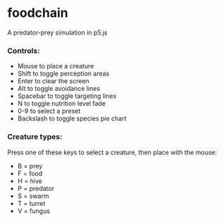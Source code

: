 # foodchain
A predator-prey simulation in p5.js

### Controls:
* Mouse to place a creature
* Shift to toggle perception areas
* Enter to clear the screen
* Alt to toggle avoidance lines
* Spacebar to toggle targeting lines
* N to toggle nutrition level fade
* 0-9 to select a preset
* Backslash to toggle species pie chart

### Creature types:
Press one of these keys to select a creature, then place with the mouse:
* B = prey
* F = food
* H = hive
* P = predator
* S = swarm
* T = turret
* V = fungus
